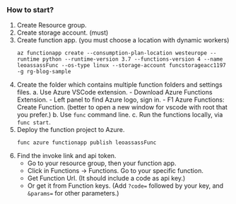 ### How to start?
1. Create Resource group. 
2. Create storage account. (must)
3. Create function app. (you must choose a location with dynamic workers)
    ```
    az functionapp create --consumption-plan-location westeurope --runtime python --runtime-version 3.7 --functions-version 4 --name leoassassFunc --os-type linux --storage-account funcstorageacc1197 -g rg-blog-sample
    ```
4. Create the folder which contains multiple function folders and settings files.
    a. Use Azure VSCode extension. 
        - Download Azure Functions Extension. 
        - Left panel to find Azure logo, sign in.
        - F1 Azure Functions: Create Function. (better to open a new window for vscode with root that you prefer.)
    b. Use `func` command line. 
    c. Run the functions locally, via `func start`.
5. Deploy the function project to Azure.
    ```
    func azure functionapp publish leoassassFunc
    ```
6. Find the invoke link and api token. 
    - Go to your resource group, then your function app.
    - Click in Functions -> Functions. Go to your specific function. 
    - Get Function Url. (It should include a code as api key.)
    - Or get it from Function keys. (Add `?code=` followed by your key, and `&params=` for other parameters.)